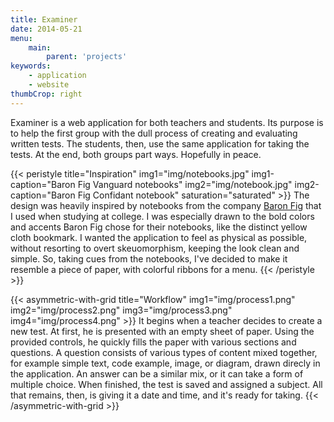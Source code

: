 ```yaml
---
title: Examiner
date: 2014-05-21
menu:
    main:
        parent: 'projects'
keywords:
    - application
    - website
thumbCrop: right
---
```


Examiner is a web application for both teachers and students. Its purpose is to help the first group with the dull process of creating and evaluating written tests. The students, then, use the same application for taking the tests. At the end, both groups part ways. Hopefully in peace.

<!--more-->

{{< peristyle title="Inspiration" img1="img/notebooks.jpg" img1-caption="Baron Fig Vanguard notebooks" img2="img/notebook.jpg" img2-caption="Baron Fig Confidant notebook" saturation="saturated" >}}
The design was heavily inspired by notebooks from the company [Baron Fig](https://www.baronfig.com/) that I used when studying at college. I was especially drawn to the bold colors and accents Baron Fig chose for their notebooks, like the distinct yellow cloth bookmark. I wanted the application to feel as physical as possible, without resorting to overt skeuomorphism, keeping the look clean and simple. So, taking cues from the notebooks, I've decided to make it resemble a piece of paper, with colorful ribbons for a menu.
{{< /peristyle >}}

{{< asymmetric-with-grid title="Workflow" img1="img/process1.png" img2="img/process2.png" img3="img/process3.png" img4="img/process4.png" >}}
It begins when a teacher decides to create a new test. At first, he is presented with an empty sheet of paper. Using the provided controls, he quickly fills the paper with various sections and questions. A question consists of various types of content mixed together, for example simple text, code example, image, or diagram, drawn direcly in the application. An answer can be a similar mix, or it can take a form of multiple choice. When finished, the test is saved and assigned a subject. All that remains, then, is giving it a date and time, and it's ready for taking.
{{< /asymmetric-with-grid >}}



